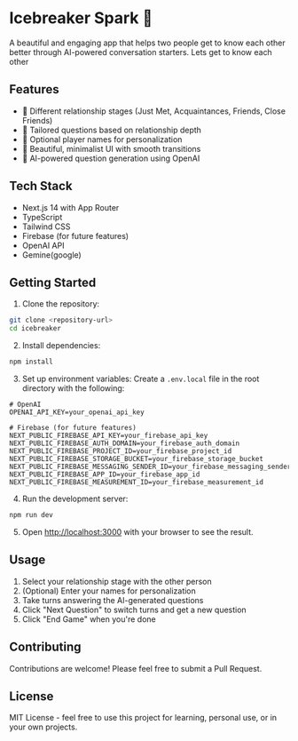# Icebreaker Spark 🎯

A beautiful and engaging app that helps two people get to know each other better through AI-powered conversation starters.
Lets get to know each other 
## Features

- 🤝 Different relationship stages (Just Met, Acquaintances, Friends, Close Friends)
- 🎯 Tailored questions based on relationship depth
- 👥 Optional player names for personalization
- 🎨 Beautiful, minimalist UI with smooth transitions
- 🤖 AI-powered question generation using OpenAI

## Tech Stack

- Next.js 14 with App Router
- TypeScript
- Tailwind CSS
- Firebase (for future features)
- OpenAI API
- Gemine(google)

## Getting Started

1. Clone the repository:
```bash
git clone <repository-url>
cd icebreaker
```

2. Install dependencies:
```bash
npm install
```

3. Set up environment variables:
Create a `.env.local` file in the root directory with the following:

```env
# OpenAI
OPENAI_API_KEY=your_openai_api_key

# Firebase (for future features)
NEXT_PUBLIC_FIREBASE_API_KEY=your_firebase_api_key
NEXT_PUBLIC_FIREBASE_AUTH_DOMAIN=your_firebase_auth_domain
NEXT_PUBLIC_FIREBASE_PROJECT_ID=your_firebase_project_id
NEXT_PUBLIC_FIREBASE_STORAGE_BUCKET=your_firebase_storage_bucket
NEXT_PUBLIC_FIREBASE_MESSAGING_SENDER_ID=your_firebase_messaging_sender_id
NEXT_PUBLIC_FIREBASE_APP_ID=your_firebase_app_id
NEXT_PUBLIC_FIREBASE_MEASUREMENT_ID=your_firebase_measurement_id
```

4. Run the development server:
```bash
npm run dev
```

5. Open [http://localhost:3000](http://localhost:3000) with your browser to see the result.

## Usage

1. Select your relationship stage with the other person
2. (Optional) Enter your names for personalization
3. Take turns answering the AI-generated questions
4. Click "Next Question" to switch turns and get a new question
5. Click "End Game" when you're done

## Contributing

Contributions are welcome! Please feel free to submit a Pull Request.

## License

MIT License - feel free to use this project for learning, personal use, or in your own projects.
